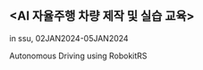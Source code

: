 <h2><b>&lt;AI 자율주행 차량 제작 및 실습 교육&gt;</b></h2>
in ssu, 02JAN2024-05JAN2024<br>

Autonomous Driving using RobokitRS
